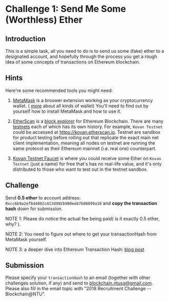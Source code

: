 # Challenge 1: Send Me Some (Worthless) Ether

## Introduction

This is a simple task, all you need to do is to send us some (fake) ether to a designated account, and hopefully through the process you get a rough idea of some concepts of transactions on Ethereum blockchain.

## Hints

Here're some recommended tools you might need:

1. [MetaMask](https://metamask.io/) is a broswer extension working as your cryptocurrency wallet. ( [more](https://cointelegraph.com/ethereum-for-beginners/ethereum-wallets#desktop-wallets) about all kinds of wallet) You'll need to find out by yourself how to install MetaMask and how to use it.

2. [EtherScan](https://etherscan.io/) is a [block explorer](https://www.investopedia.com/terms/b/block-explorer.asp) for Ethereum Blockchain. There are many [testnets](https://en.bitcoin.it/wiki/Testnet) each of which has its own history. For example, `Kovan Testnet` could be accessed at https://kovan.etherscan.io. Testnet are sandbox for product testing before rolling out that replicate the exact main net client implementation, meaning all nodes on testnet are running the same protocol as their Ethereum mainnet (i.e. real one) counterpart. 

3. [Kovan Testnet Faucet](https://github.com/kovan-testnet/faucet) is where you could receive some Ether on `Kovan Testnet` (just a name) for free that's has no real-life value, and it's only distributed to those who want to test out in the testnet sandbox.

## Challenge

Send **0.5 ether** to account address: `0xcc6b9a2ef844002c413d992b980eeb7b08899a10` and **copy the transaction hash** down for submission. 

NOTE 1: Please do notice the actual fee being paid( is it exactly 0.5 ether, why? ). 

NOTE 2: You need to figure out where to get your transactionHash from MetaMask yourself.

NOTE 3: a deeper dive into Ethereum Transaction Hash: [blog post](https://medium.com/@codetractio/inside-an-ethereum-transaction-fa94ffca912f)

## Submission

Please specify your `transactionHash` to an email (together with other challenges solution, if any) and send to [blockchain.ntusg@gmail.com](mailto:blockchain.ntusg@gmail.com). Please also fill in the email topic with "2018 Recruitment Challenge -- Blockchain@NTU".

